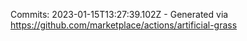 Commits: 2023-01-15T13:27:39.102Z - Generated via https://github.com/marketplace/actions/artificial-grass
<br>
